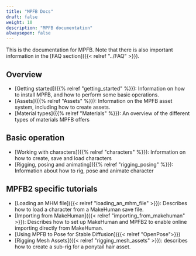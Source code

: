 ```yaml
---
title: "MPFB Docs"
draft: false
weight: 10
description: "MPFB documentation"
alwaysopen: false
---
```


This is the documentation for MPFB. Note that there is also important information in the [FAQ section]({{< relref "../FAQ" >}}).

## Overview

* [Getting started]({{% relref "getting_started" %}}): Information on how to install MPFB, and how to perform some basic operations.
* [Assets]({{% relref "Assets" %}}): Information on the MPFB asset system, including how to create assets.
* [Material types]({{% relref "Materials" %}}): An overview of the different types of materials MPFB offers

## Basic operation

* [Working with characters]({{% relref "characters" %}}): Information on how to create, save and load characters
* [Rigging, posing and animating]({{% relref "rigging_posing" %}}): Information about how to rig, pose and animate character

## MPFB2 specific tutorials

* [Loading an MHM file]({{< relref "loading_an_mhm_file" >}}): Describes how to load a character from a MakeHuman save file.
* [Importing from MakeHuman]({{< relref "importing_from_makehuman" >}}): Describes how to set up MakeHuman and MPFB2 to enable online importing directly from MakeHuman.
* [Using MPFB to Pose for Stable Diffusion]({{< relref "OpenPose">}})
* [Rigging Mesh Assets]({{< relref "rigging_mesh_assets" >}}): describes how to create a sub-rig for a ponytail hair asset.


